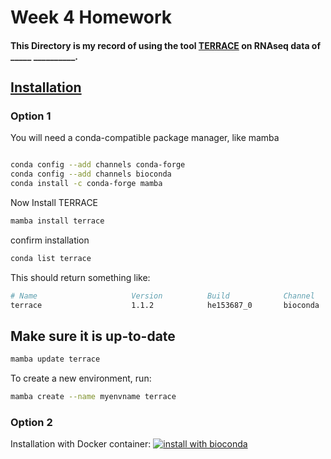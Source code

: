 # Week 4 Homework
#### This Directory is my record of using the tool [TERRACE](https://github.com/Shao-Group/TERRACE) on RNAseq data of _____ __________. 

## [Installation](https://bioconda.github.io/recipes/terrace/README.html)
### Option 1 

You will need a conda-compatible package manager, like mamba

```bash

conda config --add channels conda-forge
conda config --add channels bioconda
conda install -c conda-forge mamba

```
Now Install TERRACE

```bash
mamba install terrace
```

confirm installation 

```bash
conda list terrace
```
This should return something like:
```bash
# Name                     Version          Build            Channel
terrace                    1.1.2            he153687_0       bioconda
```

## Make sure it is up-to-date
```bash
mamba update terrace
```

To create a new environment, run:
```bash
mamba create --name myenvname terrace
```



### Option 2
Installation with Docker container:
[![install with bioconda](https://img.shields.io/badge/install%20with-bioconda-brightgreen.svg?style=flat)](http://bioconda.github.io/recipes/terrace/README.html)










